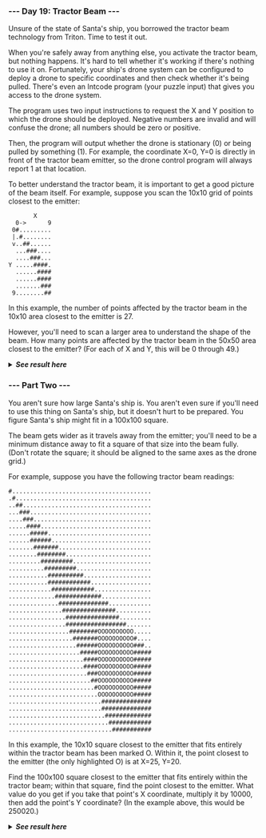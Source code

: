 ﻿### --- Day 19: Tractor Beam ---

Unsure of the state of Santa's ship, you borrowed the tractor beam technology from Triton. Time to test it out.

When you're safely away from anything else, you activate the tractor beam, but nothing happens. It's hard to tell whether it's working if there's nothing to use it on. Fortunately, your ship's drone system can be configured to deploy a drone to specific coordinates and then check whether it's being pulled. There's even an Intcode program (your puzzle input) that gives you access to the drone system.

The program uses two input instructions to request the X and Y position to which the drone should be deployed. Negative numbers are invalid and will confuse the drone; all numbers should be zero or positive.

Then, the program will output whether the drone is stationary (0) or being pulled by something (1). For example, the coordinate X=0, Y=0 is directly in front of the tractor beam emitter, so the drone control program will always report 1 at that location.

To better understand the tractor beam, it is important to get a good picture of the beam itself. For example, suppose you scan the 10x10 grid of points closest to the emitter:

		   X
	  0->      9
	 0#.........
	 |.#........
	 v..##......
	  ...###....
	  ....###...
	Y .....####.
	  ......####
	  ......####
	  .......###
	 9........##

In this example, the number of points affected by the tractor beam in the 10x10 area closest to the emitter is 27.

However, you'll need to scan a larger area to understand the shape of the beam. How many points are affected by the tractor beam in the 50x50 area closest to the emitter? (For each of X and Y, this will be 0 through 49.)

<details>
  <summary><strong><em>See result here</em></strong></summary>
		Your puzzle answer was <strong><em>220</em></strong>.

</details>

### --- Part Two ---

You aren't sure how large Santa's ship is. You aren't even sure if you'll need to use this thing on Santa's ship, but it doesn't hurt to be prepared. You figure Santa's ship might fit in a 100x100 square.

The beam gets wider as it travels away from the emitter; you'll need to be a minimum distance away to fit a square of that size into the beam fully. (Don't rotate the square; it should be aligned to the same axes as the drone grid.)

For example, suppose you have the following tractor beam readings:

	#.......................................
	.#......................................
	..##....................................
	...###..................................
	....###.................................
	.....####...............................
	......#####.............................
	......######............................
	.......#######..........................
	........########........................
	.........#########......................
	..........#########.....................
	...........##########...................
	...........############.................
	............############................
	.............#############..............
	..............##############............
	...............###############..........
	................###############.........
	................#################.......
	.................########OOOOOOOOOO.....
	..................#######OOOOOOOOOO#....
	...................######OOOOOOOOOO###..
	....................#####OOOOOOOOOO#####
	.....................####OOOOOOOOOO#####
	.....................####OOOOOOOOOO#####
	......................###OOOOOOOOOO#####
	.......................##OOOOOOOOOO#####
	........................#OOOOOOOOOO#####
	.........................OOOOOOOOOO#####
	..........................##############
	..........................##############
	...........................#############
	............................############
	.............................###########

In this example, the 10x10 square closest to the emitter that fits entirely within the tractor beam has been marked O. Within it, the point closest to the emitter (the only highlighted O) is at X=25, Y=20.

Find the 100x100 square closest to the emitter that fits entirely within the tractor beam; within that square, find the point closest to the emitter. What value do you get if you take that point's X coordinate, multiply it by 10000, then add the point's Y coordinate? (In the example above, this would be 250020.)

<details>
  <summary><strong><em>See result here</em></strong></summary>
		Your puzzle answer was <strong><em>10010825</em></strong>.
</details>
